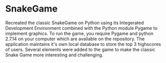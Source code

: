 # SnakeGame
Recreated the classic SnakeGame on Python using its Integerated Development Environment combined with the Python module Pygame to implement graphics. To run the game, you require Pygame and python 2.7.14 on your computer which are available on the repository. The application maintains it's own local database to store the top 3 highscores of users. Several elements were added to the game to make the classic Snake Game more interesting and challenging.
